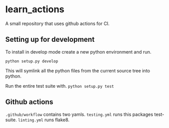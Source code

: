 # learn_actions
A small repository that uses github actions for CI.

## Setting up for development
To install in develop mode create a new python environment and run.
```
python setup.py develop
```
This will symlink all the python files from the current source tree into python.  

Run the entire test suite with.
```python setup.py test```

## Github actions
`.github/workflow` contains two yamls. `testing.yml` runs this packages test-suite. `linting.yml` runs flake8.
